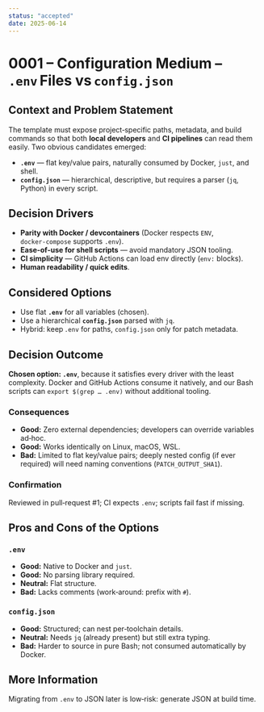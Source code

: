 ```yaml
---
status: "accepted"
date: 2025-06-14
---
```


# 0001 – Configuration Medium – `.env` Files vs `config.json`

## Context and Problem Statement
The template must expose project‑specific paths, metadata, and build commands so that
both **local developers** and **CI pipelines** can read them easily.  Two obvious
candidates emerged:

* **`.env`** — flat key/value pairs, naturally consumed by Docker, `just`, and shell.
* **`config.json`** — hierarchical, descriptive, but requires a parser (`jq`, Python) in every script.

## Decision Drivers
* **Parity with Docker / devcontainers** (Docker respects `ENV`, `docker‑compose` supports `.env`).
* **Ease‑of‑use for shell scripts** — avoid mandatory JSON tooling.
* **CI simplicity** — GitHub Actions can load env directly (`env:` blocks).
* **Human readability / quick edits**.

## Considered Options
* Use flat **`.env`** for all variables (chosen).
* Use a hierarchical **`config.json`** parsed with `jq`.
* Hybrid: keep `.env` for paths, `config.json` only for patch metadata.

## Decision Outcome
**Chosen option: `.env`**, because it satisfies every driver with the least
complexity.  Docker and GitHub Actions consume it natively, and our Bash
scripts can `export $(grep … .env)` without additional tooling.

### Consequences
* **Good:** Zero external dependencies; developers can override variables ad‑hoc.
* **Good:** Works identically on Linux, macOS, WSL.
* **Bad:** Limited to flat key/value pairs; deeply nested config (if ever
  required) will need naming conventions (`PATCH_OUTPUT_SHA1`).

### Confirmation
Reviewed in pull‑request #1; CI expects `.env`; scripts fail fast if missing.

## Pros and Cons of the Options
### `.env`
* **Good:** Native to Docker and `just`.
* **Good:** No parsing library required.
* **Neutral:** Flat structure.
* **Bad:** Lacks comments (work‑around: prefix with `#`).

### `config.json`
* **Good:** Structured; can nest per‑toolchain details.
* **Neutral:** Needs `jq` (already present) but still extra typing.
* **Bad:** Harder to source in pure Bash; not consumed automatically by Docker.

## More Information
Migrating from `.env` to JSON later is low‑risk: generate JSON at build time.
